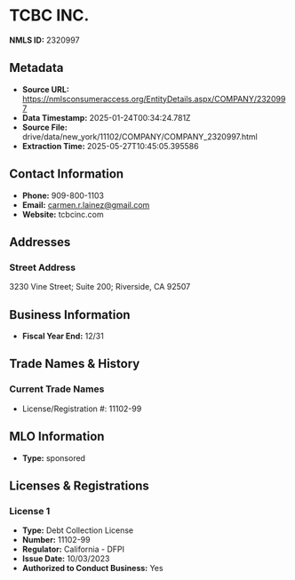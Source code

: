 # TCBC INC.

**NMLS ID:** 2320997

## Metadata
- **Source URL:** https://nmlsconsumeraccess.org/EntityDetails.aspx/COMPANY/2320997
- **Data Timestamp:** 2025-01-24T00:34:24.781Z
- **Source File:** drive/data/new_york/11102/COMPANY/COMPANY_2320997.html
- **Extraction Time:** 2025-05-27T10:45:05.395586

## Contact Information
- **Phone:** 909-800-1103
- **Email:** carmen.r.lainez@gmail.com
- **Website:** tcbcinc.com

## Addresses
### Street Address
3230 Vine Street; Suite 200; Riverside, CA 92507

## Business Information
- **Fiscal Year End:** 12/31

## Trade Names & History
### Current Trade Names
- License/Registration #: 11102-99

## MLO Information
- **Type:** sponsored

## Licenses & Registrations

### License 1
- **Type:** Debt Collection License
- **Number:** 11102-99
- **Regulator:** California - DFPI
- **Issue Date:** 10/03/2023
- **Authorized to Conduct Business:** Yes
